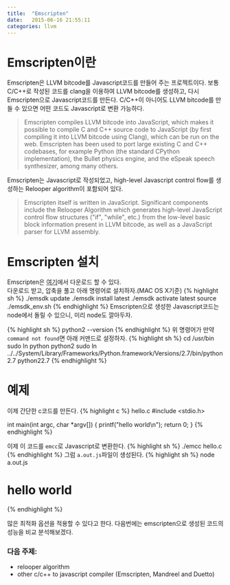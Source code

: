 ```yaml
---
title:  "Emscripten"
date:   2015-06-16 21:55:11
categories: llvm
---
```



# Emscripten이란

Emscripten은 LLVM bitcode를 Javascript코드를 만들어 주는 프로젝트이다. 보통 C/C++로 작성된 코드를 clang을 이용하여 LLVM bitcode를 생성하고, 다시 Emscripten으로 Javascript코드를 만든다. C/C++이 아니어도 LLVM bitcode를 만들 수 있으면 어떤 코드도 Javascript로 변환 가능하다. 

 > Emscripten compiles LLVM bitcode into JavaScript, which makes it possible to compile C and C++ source code to JavaScript (by first compiling it into LLVM bitcode using Clang), which can be run on the web. Emscripten has been used to port large existing C and C++ codebases, for example Python (the standard CPython implementation), the Bullet physics engine, and the eSpeak speech synthesizer, among many others.


Emscripten는 Javascript로 작성되었고, high-level Javascript control flow를 생성하는 Relooper algorithm이 포함되어 있다. 

 > Emscripten itself is written in JavaScript. Significant components include the Relooper Algorithm which generates high-level JavaScript control flow structures ("if", "while", etc.) from the low-level basic block information present in LLVM bitcode, as well as a JavaScript parser for LLVM assembly.

# Emscripten 설치

Emscripten은 [여기](http://kripken.github.io/emscripten-site/docs/getting_started/downloads.html)에서 다운로드 할 수 있다.  
다운로드 받고, 압축을 풀고 아래 명령어로 설치하자.(MAC OS X기준)
{% highlight sh %}
./emsdk update
./emsdk install latest
./emsdk activate latest
source ./emsdk_env.sh
{% endhighlight %}
Emscripten으로 생성한 Javascript코드는 node에서 돌릴 수 있으니, 미리 node도 깔아두자.


{% highlight sh %}
python2 --version
{% endhighlight %}
위 명령어가 만약 `command not found`면 아래 커맨드로 설정하자.
{% highlight sh %}
cd /usr/bin
sudo ln python python2
sudo ln ../../System/Library/Frameworks/Python.framework/Versions/2.7/bin/python2.7 python22.7
{% endhighlight %}

# 예제
이제 간단한 c코드를 만든다.
{% highlight c %}
hello.c
#include <stdio.h>

int main(int argc, char *argv[])
{
    printf("hello world\n");
    return 0;
}
{% endhighlight %}


이제 이 코드를 `emcc`로 Javascript로 변환한다.
{% highlight sh %}
./emcc hello.c
{% endhighlight %}
그럼 `a.out.js`파일이 생성된다.
{% highlight sh %}
node a.out.js

# hello world
{% endhighlight %}

많은 최적화 옵션을 적용할 수 있다고 한다. 다음번에는 emscripten으로 생성된 코드의 성능을 비교 분석해보겠다.
  
  
  
### 다음 주제:
 - relooper algorithm
 - other c/c++ to javascript compiler (Emscripten, Mandreel and Duetto)